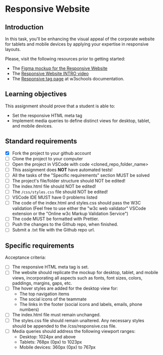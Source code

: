 # Responsive Website

## Introduction

In this task, you'll be enhancing the visual appeal of the corporate website for tablets and mobile devices by applying your expertise in responsive layouts.

Please, visit the following resources prior to getting started:

- The [Figma mockup for the Responsive Website](https://www.figma.com/design/onIbYtgBAXK2ithgviZdF0/Responsive-Website?node-id=0-1&m=dev&t=ldEFp2YUPoQOgefG-1)
- The [Responsive Website INTRO video](https://www.loom.com/share/c4906ee2d0744a06ac667e3ff4a14279?sid=810fcad2-fb13-46d6-a399-d3ee15a088e2)
- The [Responsive tag page](https://www.w3schools.com/html/html_responsive.asp) at w3schools documentation.

## Learning objectives

This assignment should prove that a student is able to:

- Set the responsive HTML meta tag
- Implement media queries to define distinct views for desktop, tablet, and mobile devices.

## Standard requirements

- [x] Fork the project to your github account
- [ ] Clone the project to your computer
- [ ] Open the project in VSCode with code <cloned_repo_folder_name>
- [ ] This assignment does **NOT** have automated tests!
- [ ] All the tasks of the "Specific requirements" section MUST be solved
- [ ] The project's file/folder structure should NOT be edited!
- [ ] The index.html file should NOT be edited!
- [ ] The `/css/styles.css` file should NOT be edited!
- [ ] VSCode IDE MUST have 0 problems listed
- [ ] The code of the index.html and styles.css should pass the W3C validation (Feel free to use either the "w3c web validator" VSCode extension or the "Online w3c Markup Validation Service")
- [ ] The code MUST be formatted with Prettier.
- [ ] Push the changes to the Github repo, when finished.
- [ ] Submit a .txt file with the Github repo url.

## Specific requirements

Acceptance criteria:

- [ ] The responsive HTML meta tag is set.
- [ ] The website should replicate the mockup for desktop, tablet, and mobile views, incorporating all aspects such as fonts, font sizes, colors, paddings, margins, gaps, etc.
- [ ] The hover styles are added for the desktop view for:
  - The top navigation items
  - The social icons of the teammate
  - The links in the footer (social icons and labels, emails, phone numbers)
- [ ] The index.html file must remain unchanged.
- [ ] The styles.css file should remain unaltered. Any necessary styles should be appended to the /css/responsive.css file.
- [ ] Media queries should address the following viewport ranges:
  - Desktop: 1024px and above
  - Tablets: 768px (0px) to 1023px
  - Mobile devices: 360px (0px) to 767px
